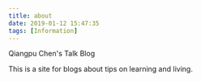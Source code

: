 ```yaml
---
title: about
date: 2019-01-12 15:47:35
tags: [Information]
---
```


Qiangpu Chen's Talk Blog

This is a site for blogs about tips on learning and living.
